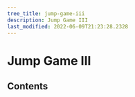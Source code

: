 ```yaml
---
tree_title: jump-game-iii
description: Jump Game III
last_modified: 2022-06-09T21:23:28.2328
---
```


# Jump Game III

## Contents
